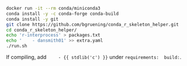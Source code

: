 

```bash
docker run -it --rm conda/miniconda3
conda install -y -c conda-forge conda-build
conda install -y git
git clone https://github.com/bgruening/conda_r_skeleton_helper.git
cd conda_r_skeleton_helper/
echo 'r-interprocess' > packages.txt
echo '    - dansmith01' >> extra.yaml
./run.sh
```


If compiling, add `    - {{ stdlib('c') }}` under `requirements:  build:`.
